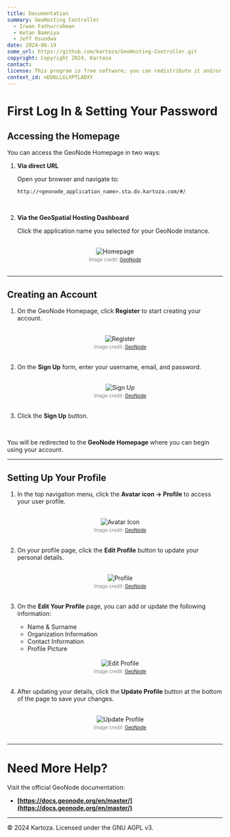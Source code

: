 ```yaml
---
title: Documentation
summary: GeoHosting Controller
  - Irwan Fathurrahman
  - Ketan Bamniya
  - Jeff Osundwa
date: 2024-06-19
some_url: https://github.com/kartoza/GeoHosting-Controller.git
copyright: Copyright 2024, Kartoza
contact:
license: This program is free software; you can redistribute it and/or modify it under the terms of the GNU Affero General Public License as published by the Free Software Foundation; either version 3 of the License, or (at your option) any later version.
context_id: nDU6LLGiXPTLADXY
---
```


# First Log In & Setting Your Password

## Accessing the Homepage

You can access the GeoNode Homepage in two ways:

1. **Via direct URL**

     Open your browser and navigate to:

     ```
     http://<geonode_application_name>.sta.do.kartoza.com/#/
     ```

     <br>

2. **Via the GeoSpatial Hosting Dashboard**

     Click the application name you selected for your GeoNode instance.

<br>

<div style="text-align: center;">
  <img src="../../img/geonode-img-5.png" alt="Homepage" width="auto">
  <div style="font-size: 0.8em; color: gray; margin-top: 4px;">
    Image credit: <a href="https://geonode.org/" target="_blank">GeoNode</a>
  </div>
</div>

<br>

---

## Creating an Account

1. On the GeoNode Homepage, click **Register** to start creating your account.

     <br>
  
     <div style="text-align: center;">
      <img src="../../img/geonode-img-6.png" alt="Register" width=auto>
      <div style="font-size: 0.8em; color: gray; margin-top: 4px;">
      Image credit: <a href="https://geonode.org/" target="_blank">GeoNode</a>
      </div>
     </div>
     
     <br>

2. On the **Sign Up** form, enter your username, email, and password.

     <br>

     <div style="text-align: center;">
      <img src="../../img/geonode-img-7.png" alt="Sign Up" width=auto>
      <div style="font-size: 0.8em; color: gray; margin-top: 4px;">
      Image credit: <a href="https://geonode.org/" target="_blank">GeoNode</a>
      </div>
     </div>

     <br>

3. Click the **Sign Up** button.

     <br>

You will be redirected to the **GeoNode Homepage** where you can begin using your account.

---

## Setting Up Your Profile

1. In the top navigation menu, click the **Avatar icon → Profile** to access your user profile.

     <br>

     <div style="text-align: center;">
      <img src="../../img/geonode-img-8.png" alt="Avatar Icon" width=auto>
      <div style="font-size: 0.8em; color: gray; margin-top: 4px;">
      Image credit: <a href="https://geonode.org/" target="_blank">GeoNode</a>
      </div>
     </div>

     <br>

2. On your profile page, click the **Edit Profile** button to update your personal details.

     <br>

     <div style="text-align: center;">
      <img src="../../img/geonode-img-9.png" alt="Profile" width=auto>
      <div style="font-size: 0.8em; color: gray; margin-top: 4px;">
      Image credit: <a href="https://geonode.org/" target="_blank">GeoNode</a>
      </div>
     </div>

     <br>

3. On the **Edit Your Profile** page, you can add or update the following information:

     - Name & Surname
     - Organization Information
     - Contact Information
     - Profile Picture

     <br>

     <div style="text-align: center;">
      <img src="../../img/geonode-img-10.png" alt="Edit Profile" width=auto>
      <div style="font-size: 0.8em; color: gray; margin-top: 4px;">
      Image credit: <a href="https://geonode.org/" target="_blank">GeoNode</a>
      </div>
     </div>

     <br>

4. After updating your details, click the **Update Profile** button at the bottom of the page to save your changes.

     <br>

     <div style="text-align: center;">
      <img src="../../img/geonode-img-11.png" alt="Update Profile" width=auto>
      <div style="font-size: 0.8em; color: gray; margin-top: 4px;">
      Image credit: <a href="https://geonode.org/" target="_blank">GeoNode</a>
      </div>
     </div>

     <br>

---

# Need More Help?

Visit the official GeoNode documentation:

- **[https://docs.geonode.org/en/master/](https://docs.geonode.org/en/master/)**

---

© 2024 Kartoza. Licensed under the GNU AGPL v3.